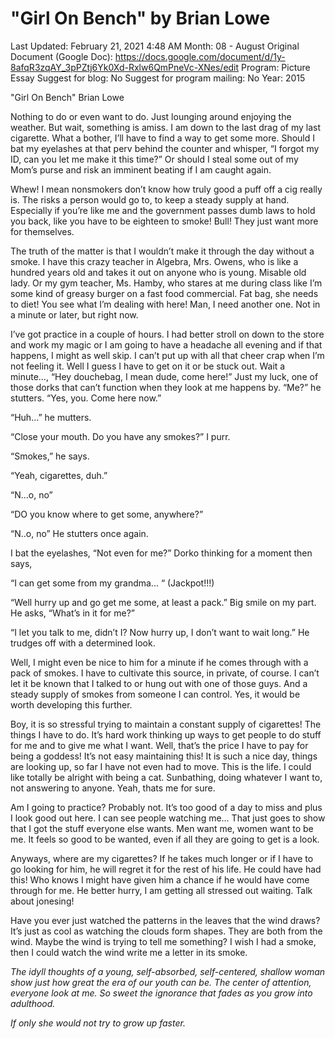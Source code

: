 # "Girl On Bench" by Brian Lowe

Last Updated: February 21, 2021 4:48 AM
Month: 08 - August
Original Document (Google Doc): https://docs.google.com/document/d/1y-8afqR3zqAY_3pPZtj6Yk0Xd-Rxlw6QmPneVc-XNes/edit
Program: Picture Essay
Suggest for blog: No
Suggest for program mailing: No
Year: 2015

"Girl On Bench" Brian Lowe

Nothing to do or even want to do. Just lounging around enjoying the weather. But wait, something is amiss. I am down to the last drag of my last cigarette. What a bother, I’ll have to find a way to get some more. Should I bat my eyelashes at that perv behind the counter and whisper, “I forgot my ID, can you let me make it this time?” Or should I steal some out of my Mom’s purse and risk an imminent beating if I am caught again.

Whew! I mean nonsmokers don’t know how truly good a puff off a cig really is. The risks a person would go to, to keep a steady supply at hand. Especially if you’re like me and the government passes dumb laws to hold you back, like you have to be eighteen to smoke! Bull! They just want more for themselves.

The truth of the matter is that I wouldn’t make it through the day without a smoke. I have this crazy teacher in Algebra, Mrs. Owens, who is like a hundred years old and takes it out on anyone who is young. Misable old lady. Or my gym teacher, Ms. Hamby, who stares at me during class like I’m some kind of greasy burger on a fast food commercial. Fat bag, she needs to diet! You see what I’m dealing with here! Man, I need another one. Not in a minute or later, but right now.

I’ve got practice in a couple of hours. I had better stroll on down to the store and work my magic or I am going to have a headache all evening and if that happens, I might as well skip. I can’t put up with all that cheer crap when I’m not feeling it. Well I guess I have to get on it or be stuck out. Wait a minute…, “Hey douchebag, I mean dude, come here!” Just my luck, one of those dorks that can’t function when they look at me happens by. “Me?” he stutters. “Yes, you. Come here now.”

“Huh…” he mutters.

“Close your mouth. Do you have any smokes?” I purr.

“Smokes,” he says.

“Yeah, cigarettes, duh.”

“N...o, no”

“DO you know where to get some, anywhere?”

“N..o, no” He stutters once again.

I bat the eyelashes, “Not even for me?” Dorko thinking for a moment then says,

“I can get some from my grandma... “ (Jackpot!!!)

“Well hurry up and go get me some, at least a pack.” Big smile on my part. He asks, “What’s in it for me?”

“I let you talk to me, didn’t I? Now hurry up, I don’t want to wait long.” He trudges off with a determined look.

Well, I might even be nice to him for a minute if he comes through with a pack of smokes. I have to cultivate this source, in private, of course. I can’t let it be known that I talked to or hung out with one of those guys. And a steady supply of smokes from someone I can control. Yes, it would be worth developing this further.

Boy, it is so stressful trying to maintain a constant supply of cigarettes! The things I have to do. It’s hard work thinking up ways to get people to do stuff for me and to give me what I want. Well, that’s the price I have to pay for being a goddess! It’s not easy maintaining this! It is such a nice day, things are looking up, so far I have not even had to move. This is the life. I could like totally be alright with being a cat. Sunbathing, doing whatever I want to, not answering to anyone. Yeah, thats me for sure.

Am I going to practice? Probably not. It’s too good of a day to miss and plus I look good out here. I can see people watching me… That just goes to show that I got the stuff everyone else wants. Men want me, women want to be me. It feels so good to be wanted, even if all they are going to get is a look.

Anyways, where are my cigarettes? If he takes much longer or if I have to go looking for him, he will regret it for the rest of his life. He could have had this! Who knows I might have given him a chance if he would have come through for me. He better hurry, I am getting all stressed out waiting. Talk about jonesing!

Have you ever just watched the patterns in the leaves that the wind draws? It’s just as cool as watching the clouds form shapes. They are both from the wind. Maybe the wind is trying to tell me something? I wish I had a smoke, then I could watch the wind write me a letter in its smoke.

*The idyll thoughts of a young, self-absorbed, self-centered, shallow woman show just how great the era of our youth can be. The center of attention, everyone look at me. So sweet the ignorance that fades as you grow into adulthood.*

*If only she would not try to grow up faster.*